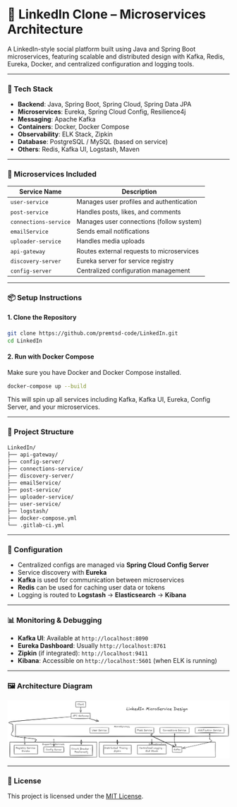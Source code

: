 # 📘 LinkedIn Clone – Microservices Architecture

A LinkedIn-style social platform built using Java and Spring Boot microservices, featuring scalable and distributed design with Kafka, Redis, Eureka, Docker, and centralized configuration and logging tools.

---

### 🚀 Tech Stack

- **Backend**: Java, Spring Boot, Spring Cloud, Spring Data JPA
- **Microservices**: Eureka, Spring Cloud Config, Resilience4j
- **Messaging**: Apache Kafka
- **Containers**: Docker, Docker Compose
- **Observability**: ELK Stack, Zipkin
- **Database**: PostgreSQL / MySQL (based on service)
- **Others**: Redis, Kafka UI, Logstash, Maven

---

### 🧩 Microservices Included

| Service Name         | Description                                  |
|----------------------|----------------------------------------------|
| `user-service`       | Manages user profiles and authentication     |
| `post-service`       | Handles posts, likes, and comments           |
| `connections-service`| Manages user connections (follow system)     |
| `emailService`       | Sends email notifications                    |
| `uploader-service`   | Handles media uploads                        |
| `api-gateway`        | Routes external requests to microservices    |
| `discovery-server`   | Eureka server for service registry           |
| `config-server`      | Centralized configuration management         |

---

### 📦 Setup Instructions

#### 1. Clone the Repository

```bash
git clone https://github.com/premtsd-code/LinkedIn.git
cd LinkedIn
```

#### 2. Run with Docker Compose

Make sure you have Docker and Docker Compose installed.

```bash
docker-compose up --build
```

This will spin up all services including Kafka, Kafka UI, Eureka, Config Server, and your microservices.

---

### 📂 Project Structure

```
LinkedIn/
├── api-gateway/
├── config-server/
├── connections-service/
├── discovery-server/
├── emailService/
├── post-service/
├── uploader-service/
├── user-service/
├── logstash/
├── docker-compose.yml
└── .gitlab-ci.yml
```

---

### 🔧 Configuration

- Centralized configs are managed via **Spring Cloud Config Server**
- Service discovery with **Eureka**
- **Kafka** is used for communication between microservices
- **Redis** can be used for caching user data or tokens
- Logging is routed to **Logstash** → **Elasticsearch** → **Kibana**

---

### 📊 Monitoring & Debugging

- **Kafka UI**: Available at `http://localhost:8090`
- **Eureka Dashboard**: Usually `http://localhost:8761`
- **Zipkin** (if integrated): `http://localhost:9411`
- **Kibana**: Accessible on `http://localhost:5601` (when ELK is running)

---

### 🖼 Architecture Diagram

![Architecture Diagram](./architecture-diagram.png)

---

### 📃 License

This project is licensed under the [MIT License](LICENSE).
